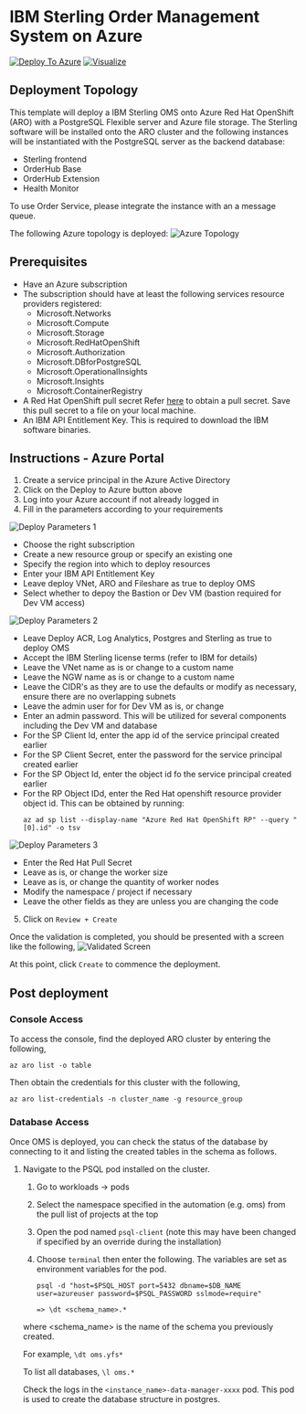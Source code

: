 # IBM Sterling Order Management System on Azure

[![Deploy To Azure](https://raw.githubusercontent.com/Azure/azure-quickstart-templates/master/1-CONTRIBUTION-GUIDE/images/deploytoazure.svg?sanitize=true)](https://portal.azure.com/#create/Microsoft.Template/uri/https%3A%2F%2Fraw.githubusercontent.com%2FIBM%2Fazure-marketplace-arm-templates%2Fmain%2Fsterling-oms%2FmainTemplate.json)
[![Visualize](https://raw.githubusercontent.com/Azure/azure-quickstart-templates/master/1-CONTRIBUTION-GUIDE/images/visualizebutton.svg?sanitize=true)](http://armviz.io/#/?load=https%3A%2F%2Fraw.githubusercontent.com%2FIBM%2Fazure-marketplace-arm-templates%2Fmain%2Fsterling-oms%2FmainTemplate.json)

## Deployment Topology

This template will deploy a IBM Sterling OMS onto Azure Red Hat OpenShift (ARO) with a PostgreSQL Flexible server and Azure file storage. The Sterling software will be installed onto the ARO cluster and the following instances will be instantiated with the PostgreSQL server as the backend database:
- Sterling frontend
- OrderHub Base
- OrderHub Extension
- Health Monitor

To use Order Service, please integrate the instance with an a message queue.

The following Azure topology is deployed:
![Azure Topology](images/base-architecture.png)

## Prerequisites

- Have an Azure subscription
- The subscription should have at least the following services resource providers registered:
    - Microsoft.Networks
    - Microsoft.Compute
    - Microsoft.Storage
    - Microsoft.RedHatOpenShift
    - Microsoft.Authorization
    - Microsoft.DBforPostgreSQL
    - Microsoft.OperationalInsights
    - Microsoft.Insights
    - Microsoft.ContainerRegistry
- A Red Hat OpenShift pull secret
   Refer [here](https://console.redhat.com/openshift/install/pull-secret) to obtain a pull secret. Save this pull secret to a file on your local machine.
- An IBM API Entitlement Key. This is required to download the IBM software binaries.

## Instructions - Azure Portal

1. Create a service principal in the Azure Active Directory
2. Click on the Deploy to Azure button above
3. Log into your Azure account if not already logged in
4. Fill in the parameters according to your requirements

![Deploy Parameters 1](images/param1.png "parameters1")

- Choose the right subscription
- Create a new resource group or specify an existing one
- Specify the region into which to deploy resources
- Enter your IBM API Entitlement Key
- Leave deploy VNet, ARO and Fileshare as true to deploy OMS
- Select whether to depoy the Bastion or Dev VM (bastion required for Dev VM access)

![Deploy Parameters 2](images/param2.png "parameters 2")

- Leave Deploy ACR, Log Analytics, Postgres and Sterling as true to deploy OMS
- Accept the IBM Sterling license terms (refer to IBM for details)
- Leave the VNet name as is or change to a custom name
- Leave the NGW name as is or change to a custom name
- Leave the CIDR's as they are to use the defaults or modify as necessary, ensure there are no overlapping subnets
- Leave the admin user for for Dev VM as is, or change
- Enter an admin password. This will be utilized for several components including the Dev VM and database
- For the SP Client Id, enter the app id of the service principal created earlier
- For the SP Client Secret, enter the password for the service principal created earlier
- For the SP Object Id, enter the object id fo the service principal created earlier
- For the RP Object IDd, enter the Red Hat openshift resource provider object id.
    This can be obtained by running:
    ```shell
    az ad sp list --display-name "Azure Red Hat OpenShift RP" --query "[0].id" -o tsv
    ```

![Deploy Parameters 3](images/param3.png)

- Enter the Red Hat Pull Secret
- Leave as is, or change the worker size
- Leave as is, or change the quantity of worker nodes
- Modify the namespace / project if necessary
- Leave the other fields as they are unless you are changing the code

5. Click on `Review + Create`

Once the validation is completed, you should be presented with a screen like the following,
![Validated Screen](images/create.png)

At this point, click `Create` to commence the deployment.

## Post deployment

### Console Access

To access the console, find the deployed ARO cluster by entering the following,
```shell
az aro list -o table
```

Then obtain the credentials for this cluster with the following,
```shell
az aro list-credentials -n cluster_name -g resource_group
```

### Database Access

Once OMS is deployed, you can check the status of the database by connecting to it and listing the created tables in the schema as follows.

1. Navigate to the PSQL pod installed on the cluster.
    1. Go to workloads -> pods
    2. Select the namespace specified in the automation (e.g. oms) from the pull list of projects at the top
    3. Open the pod named `psql-client` (note this may have been changed if specified by an override during the installation)
    4. Choose `terminal` then enter the following. The variables are set as environment variables for the pod.

        ```shell
        psql -d "host=$PSQL_HOST port=5432 dbname=$DB_NAME user=azureuser password=$PSQL_PASSWORD sslmode=require"

        => \dt <schema_name>.*
        ```

    where <schema_name> is the name of the schema you previously created.

    For example,
        `\dt oms.yfs*`

    To list all databases, `\l oms.*`

    Check the logs in the `<instance_name>-data-manager-xxxx` pod. This pod is used to create the database structure in postgres. 

